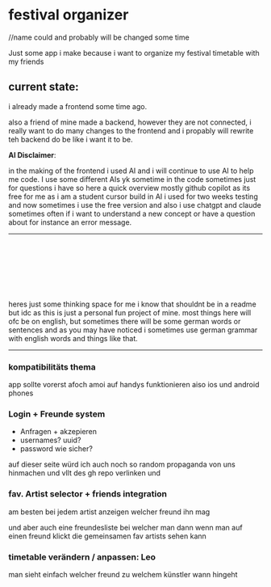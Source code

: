# festival organizer 
//name could and probably will be changed some time

Just some app i make because i want to organize my festival timetable with my friends

## current state:
i already made a frontend some time ago.

also a friend of mine made a backend, however they are not connected, i really want to do many changes to the frontend and i propably will rewrite teh backend do be like i want it to be.



**AI Disclaimer**:

 in the making of the frontend i used AI and i will continue to use AI to help me code. I use some different AIs yk sometime in the code sometimes just for questions i have so here a quick overview
mostly github copilot as its free for me as i am a student
cursor build in AI i used for two weeks testing and now sometimes i use the free version
and also i use chatgpt and claude sometimes often if i want to understand a new concept or have a question about for instance an error message.


---

<br><br><br><br><br><br>


heres just some thinking space for me i know that shouldnt be in a readme but idc as this is just a personal fun project of mine.
most things here will ofc be on english, but sometimes there will be some german words or sentences and as you may have noticed i sometimes use german grammar with english words and things like that.


---

### kompatibilitäts thema

app sollte vorerst afoch amoi auf handys funktionieren aiso ios und android phones

### Login + Freunde system

- Anfragen + akzepieren
- usernames? uuid?
- password wie sicher?

auf dieser seite würd ich auch noch so random propaganda von uns hinmachen und vllt des gh repo verlinken und 

### fav. Artist selector + friends integration

am besten bei jedem artist anzeigen welcher freund ihn mag
 
und aber auch eine freundesliste bei welcher man dann wenn man auf einen freund klickt die gemeinsamen fav artists sehen kann

### timetable verändern / anpassen: Leo

man sieht einfach welcher freund zu welchem künstler wann hingeht

